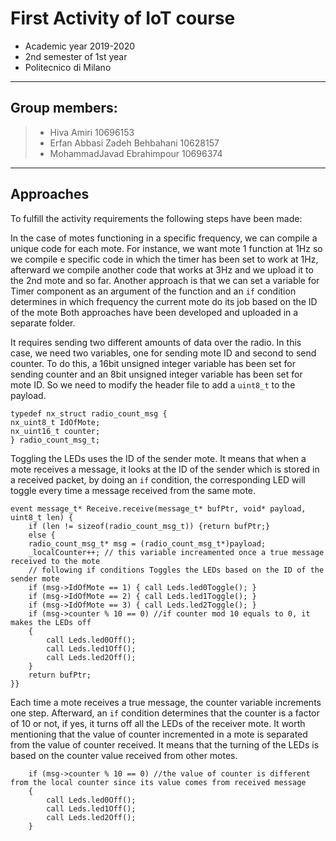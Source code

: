 
First Activity of IoT course
=
- Academic year 2019-2020
- 2nd semester of 1st year
- Politecnico di Milano

________________________
 Group members:
 -
> - Hiva Amiri                       10696153
> - Erfan Abbasi Zadeh Behbahani     10628157
> - MohammadJavad Ebrahimpour        10696374
________________________

Approaches
-
 To fulfill the activity requirements the following steps have been made:

In the case of motes functioning in a specific frequency, we can compile a unique code for each mote. For instance, we want mote 1 function at 1Hz so we compile e specific code in which the timer has been set to work at 1Hz, afterward we compile another code that works at 3Hz and we upload it to the 2nd mote and so far.
Another approach is that we can set a variable for Timer component as an argument of the function and an `if` condition determines in which frequency the current mote do its job based on the ID of the mote
Both approaches have been developed and uploaded in a separate folder. 

It requires sending two different amounts of data over the radio. In this case, we need two variables, one for sending mote ID and second to send counter. To do this, a 16bit unsigned integer variable has been set for sending counter and an 8bit unsigned integer variable has been set for mote ID. So we need to modify the header file to add a `uint8_t` to the payload.
 
    typedef nx_struct radio_count_msg {
    nx_uint8_t IdOfMote;
    nx_uint16_t counter;
    } radio_count_msg_t;


Toggling the LEDs uses the ID of the sender mote. It means that when a mote receives a message, it looks at the ID of the sender which is stored in a received packet, by doing an `if` condition, the corresponding LED will toggle every time a message received from the same mote.

    event message_t* Receive.receive(message_t* bufPtr, void* payload, uint8_t len) {
        if (len != sizeof(radio_count_msg_t)) {return bufPtr;}
        else {
        radio_count_msg_t* msg = (radio_count_msg_t*)payload;
        _localCounter++; // this variable increamented once a true message received to the mote
        // following if conditions Toggles the LEDs based on the ID of the sender mote
        if (msg->IdOfMote == 1) { call Leds.led0Toggle(); }
        if (msg->IdOfMote == 2) { call Leds.led1Toggle(); }
        if (msg->IdOfMote == 3) { call Leds.led2Toggle(); }
        if (msg->counter % 10 == 0)	//if counter mod 10 equals to 0, it makes the LEDs off
        {
            call Leds.led0Off();
            call Leds.led1Off();
            call Leds.led2Off();
        } 	
        return bufPtr;
    }}


Each time a mote receives a true message, the counter variable increments one step. Afterward, an `if` condition determines that the counter is a factor of 10 or not, if yes, it turns off all the LEDs of the receiver mote.
It worth mentioning that the value of counter incremented in a mote is separated from the value of counter received. It means that the turning of the LEDs is based on the counter value received from other motes. 

        if (msg->counter % 10 == 0)	//the value of counter is different from the local counter since its value comes from received message
        {
            call Leds.led0Off();
            call Leds.led1Off();
            call Leds.led2Off();
        }

